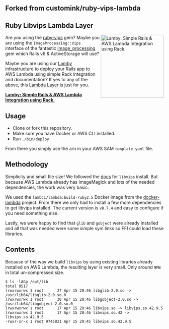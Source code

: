 ## Forked from customink/ruby-vips-lambda

## Ruby Libvips Lambda Layer

<a href="https://github.com/customink/lamby"><img src="https://user-images.githubusercontent.com/2381/59363668-89edeb80-8d03-11e9-9985-2ce14361b7e3.png" alt="Lamby: Simple Rails & AWS Lambda Integration using Rack." align="right" width="200" /></a>Are you using the [ruby-vips](https://github.com/libvips/ruby-vips) gem? Maybe you are using the `ImageProcessing::Vips` interface of the fantastic [image_processing](https://github.com/janko/image_processing) gem which Rails v6 & ActiveStorage will use?

Maybe you are using our [Lamby](https://github.com/customink/lamby) infrastructure to deploy your Rails app to AWS Lambda using simple Rack integration and documentation? If yes to any of the above, this [Lambda Layer](https://aws.amazon.com/blogs/compute/working-with-aws-lambda-and-lambda-layers-in-aws-sam/) is just for you.

**[Lamby: Simple Rails & AWS Lambda Integration using Rack.](https://github.com/customink/lamby)**


## Usage

* Clone or fork this repository.
* Make sure you have Docker or AWS CLI installed.
* Run `./bin/deploy`

From there you simply use the arn in your AWS SAM `template.yaml` file.


## Methodology

Simplicity and small file size! We followed the [docs](https://libvips.github.io/libvips/install.html) for `libvips` install. But because AWS Lambda already has ImageMagick and lots of the needed dependencies, the work was very basic.

We used the `lambci/lambda:build-ruby2.5` Docker image from the [docker-lambda](https://github.com/lambci/docker-lambda) project. From there we only had to install a few more dependencies to get libvips installed. The current version is `v8.7.4` and easy to configure if you need something else.

Lastly, we were happy to find that `glib` and `gobject` were already installed and all that was needed were some simple sym links so FFI could load these libraries.


## Contents

Because of the way we build `libvips` by using existing libraries already installed on AWS Lambda, the resulting layer is very small. Only around `9MB` in total un-compressed size.

```shell
$ ls -lAGp /opt/lib
total 9517
lrwxrwxrwx 1 root      27 Apr 15 20:46 libglib-2.0.so -> /usr/lib64/libglib-2.0.so.0
lrwxrwxrwx 1 root      30 Apr 15 20:46 libgobject-2.0.so -> /usr/lib64/libgobject-2.0.so.0
lrwxrwxrwx 1 root      17 Apr 15 20:46 libvips.so -> libvips.so.42.9.5
lrwxrwxrwx 1 root      17 Apr 15 20:46 libvips.so.42 -> libvips.so.42.9.5
-rwxr-xr-x 1 root 9745021 Apr 15 20:45 libvips.so.42.9.5
```




